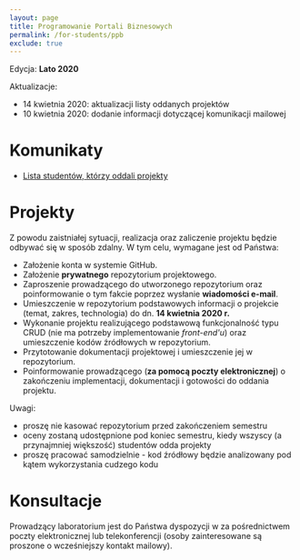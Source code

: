 ```yaml
---
layout: page
title: Programowanie Portali Biznesowych
permalink: /for-students/ppb
exclude: true
---
```


Edycja: **Lato 2020**<br>

Aktualizacje: 
* 14 kwietnia 2020: aktualizacji listy oddanych projektów
* 10 kwietnia 2020: dodanie informacji dotyczącej komunikacji mailowej

# Komunikaty

* [Lista studentów, którzy oddali projekty](wyniki-ppb.txt)

# Projekty


Z powodu zaistniałej sytuacji, realizacja oraz zaliczenie projektu
będzie odbywać się w sposób zdalny. W tym celu, wymagane jest od
Państwa:

* Założenie konta w systemie GitHub.
* Założenie __prywatnego__ repozytorium projektowego.
* Zaproszenie prowadzącego do utworzonego repozytorium oraz poinformowanie o tym fakcie poprzez wysłanie **wiadomości e-mail**.
* Umieszczenie w repozytorium podstawowych informacji o projekcie
  (temat, zakres, technologia) do dn. **14 kwietnia 2020 r.**
* Wykonanie projektu realizującego podstawową funkcjonalność typu
  CRUD (nie ma potrzeby implementowanie _front-end'u_) oraz
  umieszczenie kodów źródłowych w repozytorium.
* Przytotowanie dokumentacji projektowej i umieszczenie jej w
  repozytorium.
* Poinformowanie prowadzącego (**za pomocą poczty elektronicznej**) o
  zakończeniu implementacji, dokumentacji i gotowości do oddania
  projektu.

Uwagi:
- proszę nie kasować repozytorium przed zakończeniem semestru
- oceny zostaną udostępnione pod koniec semestru, kiedy wszyscy
  (a przynajmniej większość) studentów odda projekty
- proszę pracować samodzielnie - kod źródłowy będzie analizowany pod
  kątem wykorzystania cudzego kodu

# Konsultacje

Prowadzący laboratorium jest do Państwa dyspozycji w za pośrednictwem
poczty elektronicznej lub telekonferencji (osoby zainteresowane są
proszone o wcześniejszy kontakt mailowy).
